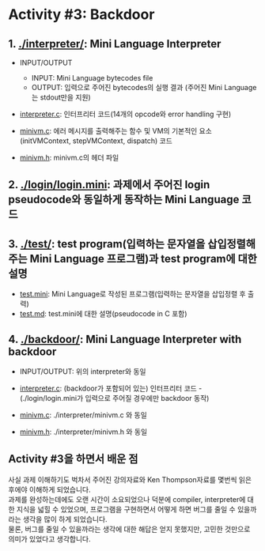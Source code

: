 # Activity #3: Backdoor  

## 1. [./interpreter/](https://github.com/KAIST-IS521/backdoor-asdfljh/tree/master/interpreter): Mini Language Interpreter  
* INPUT/OUTPUT
  * INPUT: Mini Language bytecodes file  
  * OUTPUT: 입력으로 주어진 bytecodes의 실행 결과 (주어진 Mini Language는 stdout만을 지원)  
  
* [interpreter.c](https://github.com/KAIST-IS521/backdoor-asdfljh/blob/master/interpreter/interpreter.c): 인터프리터 코드(14개의 opcode와 error handling 구현)  
* [minivm.c](https://github.com/KAIST-IS521/backdoor-asdfljh/blob/master/interpreter/minivm.c): 에러 메시지를 출력해주는 함수 및 VM의 기본적인 요소(initVMContext, stepVMContext, dispatch) 코드  
* [minivm.h](https://github.com/KAIST-IS521/backdoor-asdfljh/blob/master/interpreter/minivm.h): minivm.c의 헤더 파일  

## 2. [./login/login.mini](https://github.com/KAIST-IS521/backdoor-asdfljh/blob/master/login/login.mini): 과제에서 주어진 login pseudocode와 동일하게 동작하는 Mini Language 코드  

## 3. [./test/](https://github.com/KAIST-IS521/backdoor-asdfljh/tree/master/test): test program(입력하는 문자열을 삽입정렬해주는 Mini Language 프로그램)과 test program에 대한 설명  
* [test.mini](https://github.com/KAIST-IS521/backdoor-asdfljh/blob/master/test/test.mini): Mini Language로 작성된 프로그램(입력하는 문자열을 삽입정렬 후 출력)  
* [test.md](https://github.com/KAIST-IS521/backdoor-asdfljh/blob/master/test/test.md): test.mini에 대한 설명(pseudocode in C 포함)  

## 4. [./backdoor/](https://github.com/KAIST-IS521/backdoor-asdfljh/tree/master/backdoor): Mini Language Interpreter with backdoor  
* INPUT/OUTPUT: 위의 interpreter와 동일  

* [interpreter.c](https://github.com/KAIST-IS521/backdoor-asdfljh/blob/master/backdoor/interpreter.c): (backdoor가 포함되어 있는) 인터프리터 코드 - (./login/login.mini가 입력으로 주어질 경우에만 backdoor 동작)  
* [minivm.c](https://github.com/KAIST-IS521/backdoor-asdfljh/blob/master/backdoor/minivm.c): ./interpreter/minivm.c 와 동일  
* [minivm.h](https://github.com/KAIST-IS521/backdoor-asdfljh/blob/master/backdoor/minivm.h): ./interpreter/minivm.h 와 동일  

## Activity #3을 하면서 배운 점
사실 과제 이해하기도 벅차서 주어진 강의자료와 Ken Thompson자료를 몇번씩 읽은 후에야 이해하게 되었습니다.  
과제를 완성하는데에도 오랜 시간이 소요되었으나 덕분에 compiler, interpreter에 대한 지식을 넓힐 수 있었으며, 프로그램을 구현하면서 어떻게 하면 버그를 줄일 수 있을까라는 생각을 많이 하게 되었습니다.  
물론, 버그를 줄일 수 있을까라는 생각에 대한 해답은 얻지 못했지만, 고민한 것만으로 의미가 있었다고 생각합니다.
